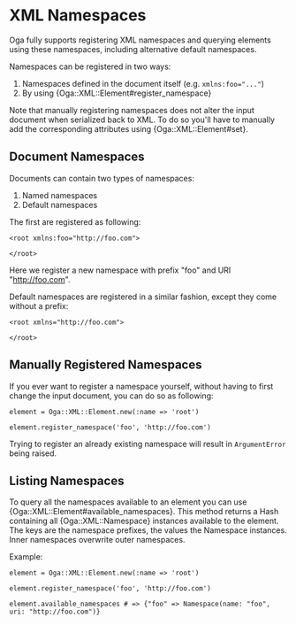 # XML Namespaces

Oga fully supports registering XML namespaces and querying elements using these
namespaces, including alternative default namespaces.

Namespaces can be registered in two ways:

1. Namespaces defined in the document itself (e.g. `xmlns:foo="..."`)
2. By using {Oga::XML::Element#register\_namespace}

Note that manually registering namespaces does not alter the input document when
serialized back to XML. To do so you'll have to manually add the corresponding
attributes using {Oga::XML::Element#set}.

## Document Namespaces

Documents can contain two types of namespaces:

1. Named namespaces
2. Default namespaces

The first are registered as following:

    <root xmlns:foo="http://foo.com">

    </root>

Here we register a new namespace with prefix "foo" and URI "http://foo.com".

Default namespaces are registered in a similar fashion, except they come without
a prefix:

    <root xmlns="http://foo.com">

    </root>

## Manually Registered Namespaces

If you ever want to register a namespace yourself, without having to first
change the input document, you can do so as following:

    element = Oga::XML::Element.new(:name => 'root')

    element.register_namespace('foo', 'http://foo.com')

Trying to register an already existing namespace will result in `ArgumentError`
being raised.

## Listing Namespaces

To query all the namespaces available to an element you can use
{Oga::XML::Element#available\_namespaces}. This method returns a Hash
containing all {Oga::XML::Namespace} instances available to the element. The
keys are the namespace prefixes, the values the Namespace instances. Inner
namespaces overwrite outer namespaces.

Example:

    element = Oga::XML::Element.new(:name => 'root')

    element.register_namespace('foo', 'http://foo.com')

    element.available_namespaces # => {"foo" => Namespace(name: "foo", uri: "http://foo.com")}
